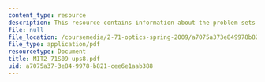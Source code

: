 ```yaml
---
content_type: resource
description: This resource contains information about the problem sets of the course.
file: null
file_location: /coursemedia/2-71-optics-spring-2009/a7075a373e849978b821cee6e1aab388_MIT2_71S09_ups8.pdf
file_type: application/pdf
resourcetype: Document
title: MIT2_71S09_ups8.pdf
uid: a7075a37-3e84-9978-b821-cee6e1aab388
---
```

